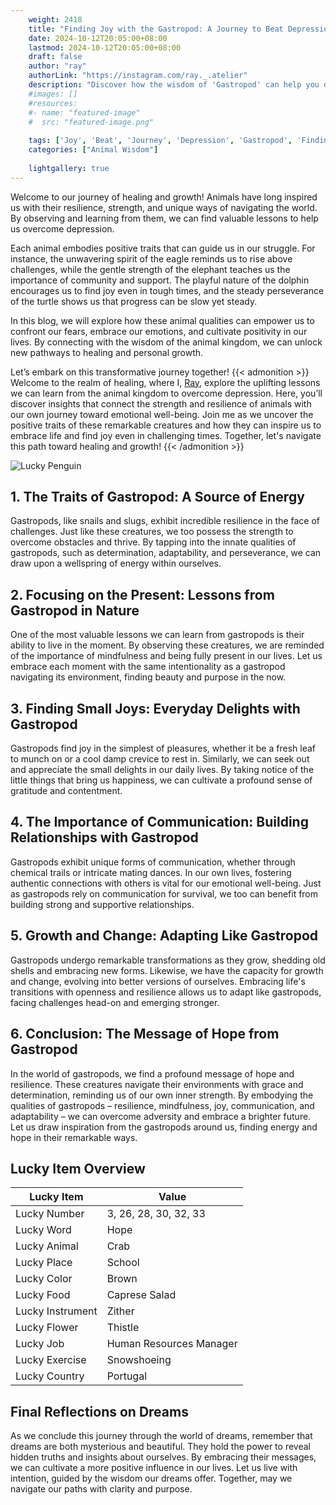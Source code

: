 ```yaml
---
    weight: 2418
    title: "Finding Joy with the Gastropod: A Journey to Beat Depression"  # Assuming 'title' column exists
    date: 2024-10-12T20:05:00+08:00
    lastmod: 2024-10-12T20:05:00+08:00
    draft: false
    author: "ray"
    authorLink: "https://instagram.com/ray._.atelier"
    description: "Discover how the wisdom of 'Gastropod' can help you overcome depression and find joy in your life journey."
    #images: []
    #resources:
    #- name: "featured-image"
    #  src: "featured-image.png"
    
    tags: ['Joy', 'Beat', 'Journey', 'Depression', 'Gastropod', 'Finding']
    categories: ["Animal Wisdom"]
    
    lightgallery: true
---
```

    
Welcome to our journey of healing and growth! Animals have long inspired us with their resilience, strength, and unique ways of navigating the world. By observing and learning from them, we can find valuable lessons to help us overcome depression.

Each animal embodies positive traits that can guide us in our struggle. For instance, the unwavering spirit of the eagle reminds us to rise above challenges, while the gentle strength of the elephant teaches us the importance of community and support. The playful nature of the dolphin encourages us to find joy even in tough times, and the steady perseverance of the turtle shows us that progress can be slow yet steady.

In this blog, we will explore how these animal qualities can empower us to confront our fears, embrace our emotions, and cultivate positivity in our lives. By connecting with the wisdom of the animal kingdom, we can unlock new pathways to healing and personal growth.

Let’s embark on this transformative journey together!
{{< admonition >}}
Welcome to the realm of healing, where I, [Ray](https://instagram.com/ray._.atelier), explore the uplifting lessons we can learn from the animal kingdom to overcome depression. Here, you’ll discover insights that connect the strength and resilience of animals with our own journey toward emotional well-being. Join me as we uncover the positive traits of these remarkable creatures and how they can inspire us to embrace life and find joy even in challenging times. Together, let's navigate this path toward healing and growth!
{{< /admonition >}}

![Lucky Penguin](https://cdn.pixabay.com/photo/2024/09/07/02/34/penguins-9028827_1280.jpg "Lucky Penguin")

## 1. The Traits of Gastropod: A Source of Energy
Gastropods, like snails and slugs, exhibit incredible resilience in the face of challenges. Just like these creatures, we too possess the strength to overcome obstacles and thrive. By tapping into the innate qualities of gastropods, such as determination, adaptability, and perseverance, we can draw upon a wellspring of energy within ourselves.

## 2. Focusing on the Present: Lessons from Gastropod in Nature
One of the most valuable lessons we can learn from gastropods is their ability to live in the moment. By observing these creatures, we are reminded of the importance of mindfulness and being fully present in our lives. Let us embrace each moment with the same intentionality as a gastropod navigating its environment, finding beauty and purpose in the now.

## 3. Finding Small Joys: Everyday Delights with Gastropod
Gastropods find joy in the simplest of pleasures, whether it be a fresh leaf to munch on or a cool damp crevice to rest in. Similarly, we can seek out and appreciate the small delights in our daily lives. By taking notice of the little things that bring us happiness, we can cultivate a profound sense of gratitude and contentment.

## 4. The Importance of Communication: Building Relationships with Gastropod
Gastropods exhibit unique forms of communication, whether through chemical trails or intricate mating dances. In our own lives, fostering authentic connections with others is vital for our emotional well-being. Just as gastropods rely on communication for survival, we too can benefit from building strong and supportive relationships.

## 5. Growth and Change: Adapting Like Gastropod
Gastropods undergo remarkable transformations as they grow, shedding old shells and embracing new forms. Likewise, we have the capacity for growth and change, evolving into better versions of ourselves. Embracing life's transitions with openness and resilience allows us to adapt like gastropods, facing challenges head-on and emerging stronger.

## 6. Conclusion: The Message of Hope from Gastropod
In the world of gastropods, we find a profound message of hope and resilience. These creatures navigate their environments with grace and determination, reminding us of our own inner strength. By embodying the qualities of gastropods – resilience, mindfulness, joy, communication, and adaptability – we can overcome adversity and embrace a brighter future. Let us draw inspiration from the gastropods around us, finding energy and hope in their remarkable ways.


## Lucky Item Overview
| Lucky Item          | Value              |
|---------------|--------------------|
| Lucky Number        | 3, 26, 28, 30, 32, 33  |
| Lucky Word          | Hope |
| Lucky Animal        | Crab |
| Lucky Place         | School     |
| Lucky Color         | Brown     |
| Lucky Food          | Caprese Salad      |
| Lucky Instrument    | Zither |
| Lucky Flower        | Thistle    |
| Lucky Job           | Human Resources Manager       |
| Lucky Exercise      | Snowshoeing  |
| Lucky Country       | Portugal    |


##  Final Reflections on Dreams

As we conclude this journey through the world of dreams, remember that dreams are both mysterious and beautiful. They hold the power to reveal hidden truths and insights about ourselves. By embracing their messages, we can cultivate a more positive influence in our lives. Let us live with intention, guided by the wisdom our dreams offer. Together, may we navigate our paths with clarity and purpose.
